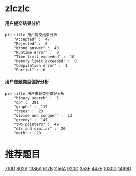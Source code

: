 # zlczlc

<!-- tabs:start -->



#### **用户提交结果分析**

```mermaid
pie title 用户提交结果分析
    "Accepted" :  47
    "Rejected" :  0
    "Wrong answer" :  40
    "Runtime error" :  0
    "Time limit exceeded" :  10
    "Memory limit exceeded" :  0
    "Compilation error" :  1
    "Partial" :  0
```

#### **用户做题类型偏好分析**

```mermaid
pie title 用户做题类型偏好分析
    "binary search" :  5
    "dp" :  391
    "graphs" :  117
    "trees" :  23
    "divide and conquer" :  13
    "greedy" :  147
    "two pointers" :  49
    "dfs and similar" :  20
    "math" :  20
```



<!-- tabs:end -->
# 推荐题目
[710D](https://codeforces.com/contest/710/problem/D)
[802A](https://codeforces.com/contest/802/problem/A)
[1386A](https://codeforces.com/contest/1386/problem/A)
[617B](https://codeforces.com/contest/617/problem/B)
[1156A](https://codeforces.com/contest/1156/problem/A)
[920C](https://codeforces.com/contest/920/problem/C)
[353E](https://codeforces.com/contest/353/problem/E)
[447E](https://codeforces.com/contest/447/problem/E)
[1030D](https://codeforces.com/contest/1030/problem/D)
[1499D](https://codeforces.com/contest/1499/problem/D)
